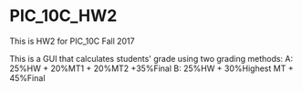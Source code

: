 # PIC_10C_HW2

This is HW2 for PIC_10C Fall 2017

This is a GUI that calculates students' grade using two grading methods:
A: 25%HW + 20%MT1 + 20%MT2 +35%Final
B: 25%HW + 30%Highest MT + 45%Final
